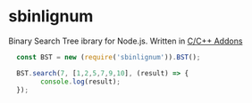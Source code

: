 # sbinlignum
Binary Search Tree ibrary for Node.js. Written in [C/C++ Addons](https://nodejs.org/api/addons.html)

``` js
  const BST = new (require('sbinlignum')).BST();

  BST.search(7, [1,2,5,7,9,10], (result) => {
        console.log(result);
  });
```
